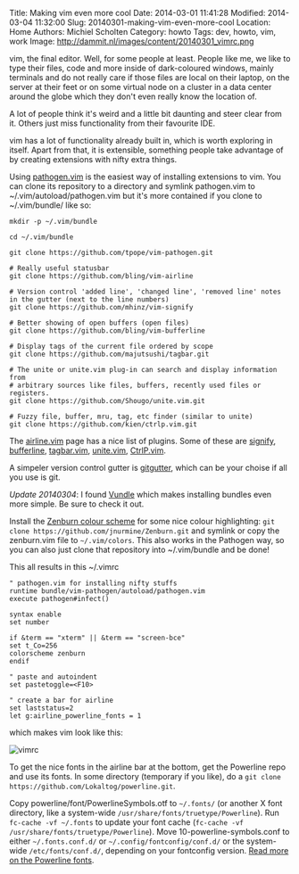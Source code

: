Title: Making vim even more cool
Date: 2014-03-01 11:41:28
Modified: 2014-03-04 11:32:00
Slug: 20140301-making-vim-even-more-cool
Location: Home
Authors: Michiel Scholten
Category: howto
Tags: dev, howto, vim, work
Image: http://dammit.nl/images/content/20140301_vimrc.png

vim, the final editor. Well, for some people at least. People like me, we like to type their files, code and more inside of dark-coloured windows, mainly terminals and do not really care if those files are local on their laptop, on the server at their feet or on some virtual node on a cluster in a data center around the globe which they don't even really know the location of.

A lot of people think it's weird and a little bit daunting and steer clear from it. Others just miss functionality from their favourite IDE. 

vim has a lot of functionality already built in, which is worth exploring in itself. Apart from that, it is extensible, something people take advantage of by creating extensions with nifty extra things.

Using [pathogen.vim](https://github.com/tpope/vim-pathogen) is the easiest way of installing extensions to vim. You can clone its repository to a directory and symlink pathogen.vim to ~/.vim/autoload/pathogen.vim but it's more contained if you clone to ~/.vim/bundle/ like so:

	mkdir -p ~/.vim/bundle

	cd ~/.vim/bundle

	git clone https://github.com/tpope/vim-pathogen.git

	# Really useful statusbar
	git clone https://github.com/bling/vim-airline

	# Version control 'added line', 'changed line', 'removed line' notes in the gutter (next to the line numbers)
	git clone https://github.com/mhinz/vim-signify

	# Better showing of open buffers (open files)
	git clone https://github.com/bling/vim-bufferline

	# Display tags of the current file ordered by scope
	git clone https://github.com/majutsushi/tagbar.git

	# The unite or unite.vim plug-in can search and display information from
	# arbitrary sources like files, buffers, recently used files or registers.
	git clone https://github.com/Shougo/unite.vim.git

	# Fuzzy file, buffer, mru, tag, etc finder (similar to unite)
	git clone https://github.com/kien/ctrlp.vim.git

The [airline.vim](https://github.com/bling/vim-airline/) page has a nice list of plugins. Some of these are 
[signify](https://github.com/mhinz/vim-signify),
[bufferline](https://github.com/bling/vim-bufferline),
[tagbar.vim](https://github.com/majutsushi/tagbar),
[unite.vim](https://github.com/Shougo/unite.vim),
[CtrlP.vim](https://github.com/kien/ctrlp.vim).

A simpeler version control gutter is [gitgutter](https://github.com/airblade/vim-gitgutter), which can be your choise if all you use is git.

*Update 20140304*: I found [Vundle](https://github.com/gmarik/Vundle.vim) which makes installing bundles even more simple. Be sure to check it out.

Install the [Zenburn colour scheme](https://github.com/jnurmine/Zenburn) for some nice colour highlighting: `git clone https://github.com/jnurmine/Zenburn.git` and symlink or copy the zenburn.vim file to `~/.vim/colors`. This also works in the Pathogen way, so you can also just clone that repository into ~/.vim/bundle and be done!

This all results in this ~/.vimrc

	" pathogen.vim for installing nifty stuffs
	runtime bundle/vim-pathogen/autoload/pathogen.vim
	execute pathogen#infect()

	syntax enable
	set number

	if &term == "xterm" || &term == "screen-bce"
	set t_Co=256
	colorscheme zenburn
	endif

	" paste and autoindent
	set pastetoggle=<F10>

	" create a bar for airline
	set laststatus=2
	let g:airline_powerline_fonts = 1 

which makes vim look like this:

![vimrc](http://dammit.nl/images/content/20140301_vimrc.png)

To get the nice fonts in the airline bar at the bottom, get the Powerline repo and use its fonts. In some directory (temporary if you like), do a `git clone https://github.com/Lokaltog/powerline.git`.

Copy powerline/font/PowerlineSymbols.otf to `~/.fonts/` (or another X font directory, like a system-wide `/usr/share/fonts/truetype/Powerline`).
Run `fc-cache -vf ~/.fonts` to update your font cache (`fc-cache -vf  /usr/share/fonts/truetype/Powerline`).
Move 10-powerline-symbols.conf to either `~/.fonts.conf.d/` or `~/.config/fontconfig/conf.d/` or the system-wide `/etc/fonts/conf.d/`, depending on your fontconfig version.  [Read more on the Powerline fonts](https://powerline.readthedocs.org/en/latest/installation/linux.html#font-installation).
